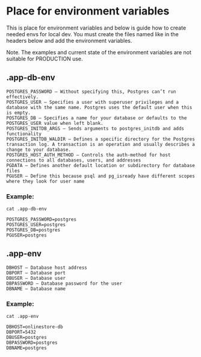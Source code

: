# Place for environment variables

This is place for environment variables and below is guide how to create needed envs for local dev.
You must create the files named like in the headers below and add the environment variables.

Note. The examples and current state of the environment variables are not suitable for PRODUCTION use.

## .app-db-env

```
POSTGRES_PASSWORD – Without specifying this, Postgres can’t run effectively.
POSTGRES_USER – Specifies a user with superuser privileges and a database with the same name. Postgres uses the default user when this is empty.
POSTGRES_DB – Specifies a name for your database or defaults to the POSTGRES_USER value when left blank. 
POSTGRES_INITDB_ARGS – Sends arguments to postgres_initdb and adds functionality
POSTGRES_INITDB_WALDIR – Defines a specific directory for the Postgres transaction log. A transaction is an operation and usually describes a change to your database. 
POSTGRES_HOST_AUTH_METHOD – Controls the auth-method for host connections to all databases, users, and addresses
PGDATA – Defines another default location or subdirectory for database files
PGUSER – Define this because psql and pg_isready have different scopes where they look for user name
```

### Example:

```
cat .app-db-env

POSTGRES_PASSWORD=postgres
POSTGRES_USER=postgres
POSTGRES_DB=postgres
PGUSER=postgres
```

## .app-env

```
DBHOST – Database host address
DBPORT – Database port
DBUSER – Database user
DBPASSWORD – Database password for the user
DBNAME – Database name
```

### Example:

```
cat .app-env

DBHOST=onlinestore-db
DBPORT=5432
DBUSER=postgres
DBPASSWORD=postgres
DBNAME=postgres
```